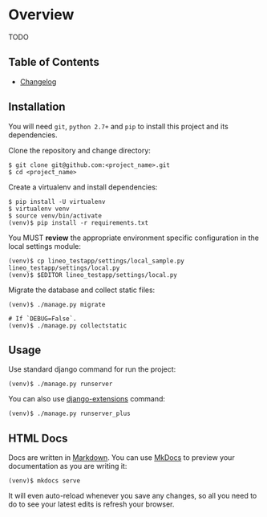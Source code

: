# Overview

TODO

## Table of Contents

  * [Changelog]

## Installation

You will need `git`, `python 2.7+` and `pip` to install this project and its
dependencies.

Clone the repository and change directory:

    $ git clone git@github.com:<project_name>.git
    $ cd <project_name>

Create a virtualenv and install dependencies:

    $ pip install -U virtualenv
    $ virtualenv venv
    $ source venv/bin/activate
    (venv)$ pip install -r requirements.txt

You MUST **review** the appropriate environment specific
configuration in the local settings module:

    (venv)$ cp lineo_testapp/settings/local_sample.py lineo_testapp/settings/local.py
    (venv)$ $EDITOR lineo_testapp/settings/local.py

Migrate the database and collect static files:

    (venv)$ ./manage.py migrate

    # If `DEBUG=False`.
    (venv)$ ./manage.py collectstatic

## Usage

Use standard django command for run the project:

    (venv)$ ./manage.py runserver

You can also use [django-extensions] command:

    (venv)$ ./manage.py runserver_plus

## HTML Docs

Docs are written in [Markdown]. You can use [MkDocs] to preview your
documentation as you are writing it:

    (venv)$ mkdocs serve

It will even auto-reload whenever you save any changes, so all you need to do
to see your latest edits is refresh your browser.

[Changelog]: changelog.md
[django-extensions]: http://django-extensions.readthedocs.io/en/latest/
[Markdown]: http://daringfireball.net/projects/markdown/
[MkDocs]: http://mkdocs.org
